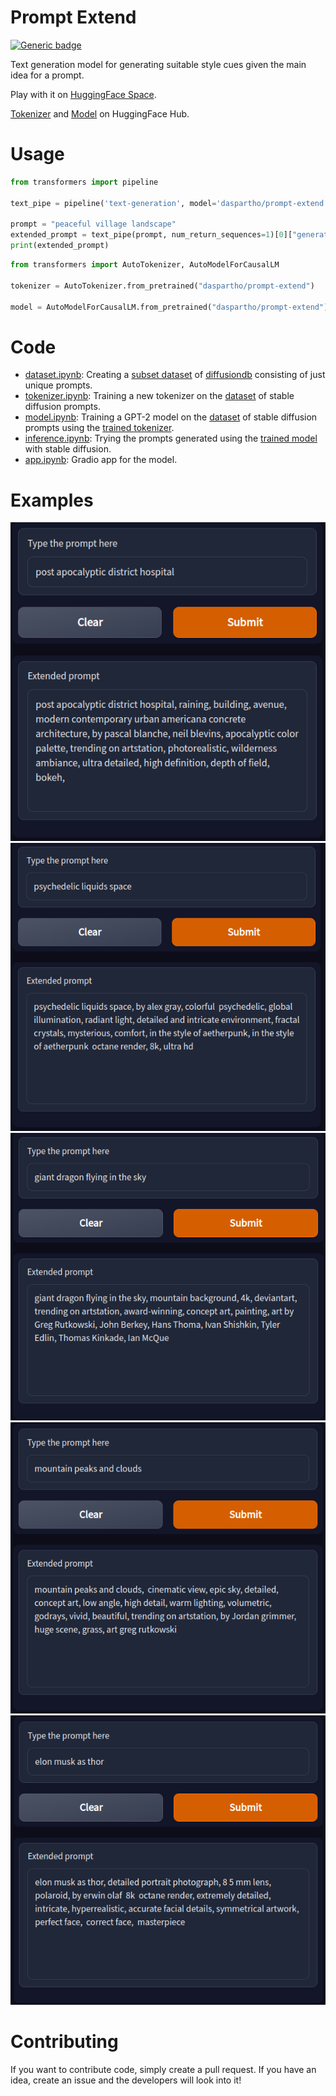 # Prompt Extend
[![Generic badge](https://img.shields.io/badge/🤗-Open%20in%20Spaces-blue.svg)](https://huggingface.co/spaces/daspartho/prompt-extend)

Text generation model for generating suitable style cues given the main idea for a prompt.

Play with it on [HuggingFace Space](https://huggingface.co/spaces/daspartho/prompt-extend). 

[Tokenizer](https://huggingface.co/daspartho/prompt-tokenizer) and [Model](https://huggingface.co/daspartho/prompt-extend) on HuggingFace Hub.

# Usage

```python
from transformers import pipeline

text_pipe = pipeline('text-generation', model='daspartho/prompt-extend')

prompt = "peaceful village landscape"
extended_prompt = text_pipe(prompt, num_return_sequences=1)[0]["generated_text"]
print(extended_prompt)
```

```python
from transformers import AutoTokenizer, AutoModelForCausalLM

tokenizer = AutoTokenizer.from_pretrained("daspartho/prompt-extend")

model = AutoModelForCausalLM.from_pretrained("daspartho/prompt-extend")
```

# Code
- [dataset.ipynb](https://github.com/daspartho/prompt-extend/blob/main/dataset.ipynb): Creating a [subset dataset](https://huggingface.co/datasets/daspartho/stable-diffusion-prompts) of [diffusiondb](https://huggingface.co/datasets/poloclub/diffusiondb) consisting of just unique prompts.
- [tokenizer.ipynb](https://github.com/daspartho/prompt-extend/blob/main/tokenizer.ipynb): Training a new tokenizer on the [dataset](https://huggingface.co/datasets/daspartho/stable-diffusion-prompts) of stable diffusion prompts.
- [model.ipynb](https://github.com/daspartho/prompt-extend/blob/main/model.ipynb): Training a GPT-2 model on the [dataset](https://huggingface.co/datasets/daspartho/stable-diffusion-prompts) of stable diffusion prompts using the [trained tokenizer](https://huggingface.co/daspartho/prompt-tokenizer).
- [inference.ipynb](https://github.com/daspartho/prompt-extend/blob/main/inference.ipynb): Trying the prompts generated using the [trained model](https://huggingface.co/daspartho/prompt-extend) with stable diffusion.
- [app.ipynb](https://github.com/daspartho/prompt-extend/blob/main/app.ipynb): Gradio app for the model.

# Examples
![](examples/0.png)
![](examples/1.png)
![](examples/2.png)
![](examples/3.png)
![](examples/4.png)

# Contributing
If you want to contribute code, simply create a pull request. If you have an idea, create an issue and the developers will look into it!
